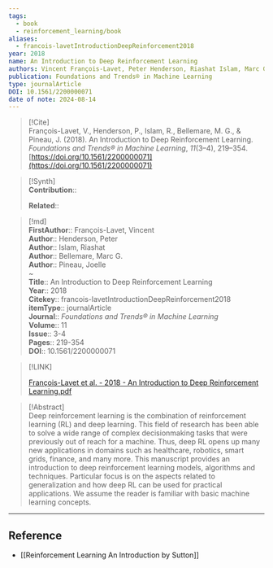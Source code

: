 ```yaml
---
tags:
  - book
  - reinforcement_learning/book
aliases:
  - francois-lavetIntroductionDeepReinforcement2018
year: 2018
name: An Introduction to Deep Reinforcement Learning
authors: Vincent François-Lavet, Peter Henderson, Riashat Islam, Marc G. Bellemare, Joelle Pineau
publication: Foundations and Trends® in Machine Learning
type: journalArticle
DOI: 10.1561/2200000071
date of note: 2024-08-14
---
```


> [!Cite]  
> François-Lavet, V., Henderson, P., Islam, R., Bellemare, M. G., & Pineau, J. (2018). An Introduction to Deep Reinforcement Learning. _Foundations and Trends® in Machine Learning_, _11_(3–4), 219–354. [https://doi.org/10.1561/2200000071](https://doi.org/10.1561/2200000071)

>[!Synth]  
>**Contribution**::  
>  
>**Related**::   
>  
  
>[!md]  
> **FirstAuthor**:: François-Lavet, Vincent  
> **Author**:: Henderson, Peter  
> **Author**:: Islam, Riashat  
> **Author**:: Bellemare, Marc G.  
> **Author**:: Pineau, Joelle  
~  
> **Title**:: An Introduction to Deep Reinforcement Learning  
> **Year**:: 2018  
> **Citekey**:: francois-lavetIntroductionDeepReinforcement2018  
> **itemType**:: journalArticle  
> **Journal**:: *Foundations and Trends® in Machine Learning*  
> **Volume**:: 11  
> **Issue**:: 3-4  
> **Pages**:: 219-354  
> **DOI**:: 10.1561/2200000071  

> [!LINK]  
> 
> [François-Lavet et al. - 2018 - An Introduction to Deep Reinforcement Learning.pdf](file:///home/lukexie/Documents/Papers/storage/IF687CCY/François-Lavet%20et%20al.%20-%202018%20-%20An%20Introduction%20to%20Deep%20Reinforcement%20Learning.pdf) 
>  

> [!Abstract]  
> Deep reinforcement learning is the combination of reinforcement learning (RL) and deep learning. This field of research has been able to solve a wide range of complex decisionmaking tasks that were previously out of reach for a machine. Thus, deep RL opens up many new applications in domains such as healthcare, robotics, smart grids, finance, and many more. This manuscript provides an introduction to deep reinforcement learning models, algorithms and techniques. Particular focus is on the aspects related to generalization and how deep RL can be used for practical applications. We assume the reader is familiar with basic machine learning concepts.  

-----
## Reference


- [[Reinforcement Learning An Introduction by Sutton]]